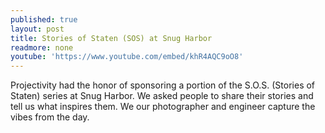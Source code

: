 ```yaml
---
published: true
layout: post
title: Stories of Staten (SOS) at Snug Harbor
readmore: none
youtube: 'https://www.youtube.com/embed/khR4AQC9oO8'
---
```

Projectivity had the honor of sponsoring a portion of the S.O.S. (Stories of Staten) series at Snug Harbor. We asked people to share their stories and tell us what inspires them. We our photographer and engineer capture the vibes from the day.
